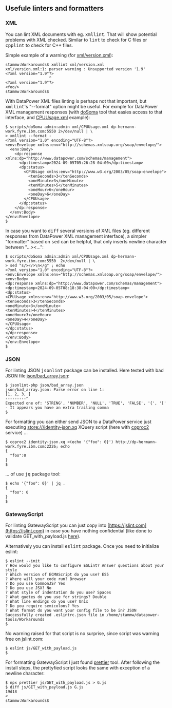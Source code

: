 
## Usefule linters and formatters

### XML

You can lint XML documents with eg. <kbd>xmllint</kbd>. That will show potential problems with XML checked. Similar to <kbd>lint</kbd> to check for C files or <kbd>cpplint</kbd> to check for C++ files. 

Simple example of a warning (for [xml/version.xml](xml/version.xml)):  
```
stammw:Workarounds$ xmllint xml/version.xml 
xml/version.xml:1: parser warning : Unsupported version '1.9'
<?xml version="1.9"?>
                   ^
<?xml version="1.9"?>
<foo/>
stammw:Workarounds$ 
```

With DataPower XML files linting is perhaps not that important, but <kbd>xmllint</kbd>'s "--format" option might be useful. For exmple for DataPower XML management responses (with [doSoma](scripts/doSoma) tool that easies access to that interface, and [CPUUsage.xml](xml/CPUUsage.xml) example):  
```
$ scripts/doSoma admin:admin xml/CPUUsage.xml dp-hermann-work.fyre.ibm.com:5550 2>/dev/null | \
> xmllint --format -
<?xml version="1.0" encoding="UTF-8"?>
<env:Envelope xmlns:env="http://schemas.xmlsoap.org/soap/envelope/">
  <env:Body>
    <dp:response xmlns:dp="http://www.datapower.com/schemas/management">
      <dp:timestamp>2024-09-05T05:26:28-04:00</dp:timestamp>
      <dp:status>
        <CPUUsage xmlns:env="http://www.w3.org/2003/05/soap-envelope">
          <tenSeconds>3</tenSeconds>
          <oneMinute>3</oneMinute>
          <tenMinutes>5</tenMinutes>
          <oneHour>6</oneHour>
          <oneDay>6</oneDay>
        </CPUUsage>
      </dp:status>
    </dp:response>
  </env:Body>
</env:Envelope>
$ 
```

In case you want to <kbd>diff</kbd> several versions of XML files (eg. different responses from DataPower XML management interface), a simpler "formatter" based on <kbd>sed</kbd> can be helpful, that only inserts newline character between "...><...":  
```
$ scripts/doSoma admin:admin xml/CPUUsage.xml dp-hermann-work.fyre.ibm.com:5550  2>/dev/null | \
> sed "s/></>\n</g" ; echo
<?xml version="1.0" encoding="UTF-8"?>
<env:Envelope xmlns:env="http://schemas.xmlsoap.org/soap/envelope/">
<env:Body>
<dp:response xmlns:dp="http://www.datapower.com/schemas/management">
<dp:timestamp>2024-09-05T08:18:38-04:00</dp:timestamp>
<dp:status>
<CPUUsage xmlns:env="http://www.w3.org/2003/05/soap-envelope">
<tenSeconds>3</tenSeconds>
<oneMinute>3</oneMinute>
<tenMinutes>4</tenMinutes>
<oneHour>3</oneHour>
<oneDay>4</oneDay>
</CPUUsage>
</dp:status>
</dp:response>
</env:Body>
</env:Envelope>
$ 
```

### JSON

For linting JSON <kbd>jsonlint</kbd> package can be installed. Here tested with bad JSON file [json/bad_array.json](json/bad_array.json):  
```
$ jsonlint-php json/bad_array.json 
json/bad_array.json: Parse error on line 1:
[1, 2, 3, ]
---------^
Expected one of: 'STRING', 'NUMBER', 'NULL', 'TRUE', 'FALSE', '{', '[' - It appears you have an extra trailing comma
$
```

For formatting you can either send JSON to a DataPower service just executing [store:///identity-json.xq](xq/identity-json.xq) XQuery script (here with [coproc2](../coproc2/README.md) service) …  
```
$ coproc2 identity-json.xq <(echo '{"foo": 0}') http://dp-hermann-work.fyre.ibm.com:2226; echo
{
  "foo":0
}
$
```

… of use <kbd>jq</kbd> package tool:  
```
$ echo '{"foo": 0}' | jq .
{
  "foo": 0
}
$
```

### GatewayScript

For linting GatewayScript you can just copy into [https://jslint.com](https://jslint.com) in case you have nothing confidential (like done to validate GET_with_payload.js [here](./GET_with_payload.md)).  

Alternatively you can install <kbd>eslint</kbd> package. Once you need to initialize eslint:  
```
$ eslint --init
? How would you like to configure ESLint? Answer questions about your style
? Which version of ECMAScript do you use? ES5
? Where will your code run? Browser
? Do you use CommonJS? Yes
? Do you use JSX? No
? What style of indentation do you use? Spaces
? What quotes do you use for strings? Double
? What line endings do you use? Unix
? Do you require semicolons? Yes
? What format do you want your config file to be in? JSON
Successfully created .eslintrc.json file in /home/stammw/datapower-tools/Workarounds
$
```

No warning raised for that script is no surprise, since script was warning free on jslint.com:  
```
$ eslint js/GET_with_payload.js 
$
```

For formatting GatewayScript I just found [prettier](https://prettier.io/docs/en/install.html) tool. After following the install steps, the prettyfied script looks the same with exception of a newline character:  
```
$ npx prettier js/GET_with_payload.js > G.js
$ diff js/GET_with_payload.js G.js 
19d18
< 
stammw:Workarounds$ 
```
